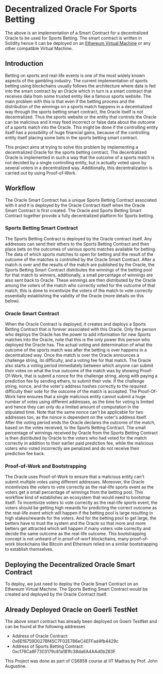 # Decentralized Oracle For Sports Betting
The above is an implementation of a Smart Contract for a decentralized Oracle to be used for Sports Betting. 
The smart contract is written in Solidity hence it can be deployed on an [Ethereum Virtual Machine](https://en.wikipedia.org/wiki/Ethereum#Virtual_machine) or any other compatible Virtual Machine.

## Introduction
Betting on sports and real-life events is one of the most widely known aspects of the gambling
industry. The current implementation of sports betting using blockchains usually follows the architecture where data is fed into the smart contract by an Oracle which in turn is a smart contract that receives data from some trusted entity like a famous sports website. The main problem with this is that
even if the betting process and the distribution of the winnings on a sports match happens
in a decentralized way through the sports betting smart contract, the Oracle itself is not decentralized. Thus the sports website or the entity that controls the Oracle can be
malicious and it may feed incorrect or false data about the outcome of a sports
match into the Oracle. This might be done if the controlling entity itself has a possibility of huge financial gains, because of the controlling entity
itself placing some bets in the sports betting smart contract.


This project aims at trying to solve this problem by implementing a decentralized Oracle
for the sports betting contract. The decentralized Oracle is implemented in such a way
that the outcome of a sports match is not decided by a single controlling entity, but is actually voted upon by several voters in a decentralized way. Additionally, this decentralization
is carried out by using Proof-of-Work.

## Workflow

The Oracle Smart Contract has a unique Sports Betting Contract associated with it and it is deployed by the Oracle Contract itself when the Oracle Smart Contract is first created.
The Oracle and Sports Betting Smart Contract together provide a fully decentralized platform for Sports betting.

### Sports Betting Smart Contract
The Sports Betting Contract is deployed by the Oracle contract itself. Any addresses can send their ethers to the Sports Betting Contract and then
place bets on the outcomes of various sports matches available for betting. The data
of which sports matches to open for betting and the result of the outcome of the matches is
controlled by the Oracle Smart Contract. After a match is over and the results of the match are published by the Oracle, the Sports Betting Smart Contract distributes the winnings of the betting pool for that match to winners, additionally, a small percentage of winnings are also sent back to Oracle. These winnings
are then distributed by the Oracle among the voters of the match who correctly voted for
the outcome of that match, this is done to incentivize the voters of the match to vote correctly essentially establishing the validity of the Oracle (more details on this below).

### Oracle Smart Contract
When the Oracle Contract is deployed, it creates and deploys a Sports Betting Contract that is forever associated with this Oracle. Only the person who deploys the Oracle has the power to add information for new Sports matches into the Oracle, note that this is the only power this person who deployed the Oracle has. The actual voting and determination of what the outcome of the sports match was after the betting is over happens in a decentralized way. Once the match is over the Oracle announces a challenge string, its difficulty, and a voting fee for that match. The Oracle also starts a voting period immediately between which anyone can submit their votes on what the true outcome of the match was by showing Proof-Of-Work, that is submit a nonce for the challenge string, along with paying a prediction fee by sending ethers, to submit their vote. If the challenge string, nonce, and the voter's address hashes correctly to the required difficulty their vote for the outcome of the match is accepted. The Proof-Of-Work here ensures that a single malicious entity cannot submit a huge number of votes using different addresses, as the time for voting is limited and hence they can only do a limited amount of computation in the stipulated time. Note that the same nonce can't be applicable for two addresses too, as the nonce is dependent on the voter's address itself. After the voting period ends the Oracle declares the outcome of the match, based on the votes received, to the Sports Betting Contract. The small percentage of winnings received by Oracle from the Sports Betting Contract is then distributed by Oracle to the voters who had voted for the match correctly in addition to their earlier paid prediction fee, while the malicious voters who voted incorrectly are penalized and do not receive their prediction fee back.


### Proof-of-Work and Bootstrapping
The Oracle uses Proof-of-Work to ensure that a malicious entity can't submit multiple votes using different addresses. Moreover, the Oracle incentivizes the voters to vote correctly as the real-life sports event as the voters get a small percentage of winnings from the betting pool. This workflow kind of establishes an ecosystem that would need to bootstrap itself: To incentivize voters to vote correctly as the real-life sports event, the voters should be getting high rewards for predicting the correct outcome as the real-life event which will happen if the betting pool is large resulting in high stakes/rewards for the voters. And for the betting pool to get large, the betters have to trust the system and the Oracle so that more and more betters get attracted which will happen if many voters vote correctly and decide the same outcome as the real-life outcome. This bootstrapping concept is not unheard of in proof-of-worf blockchains, many proof-of-work blockchains like Bitcoin and Ethereum relied on a similar bootstrapping to establish themselves.


## Deploying the Decentralized Oracle Smart Contract
To deploy, we just need to deploy the Oracle Smart Contract on an Ethereum Virtual Machine. The Sports Betting Smart Contract would be created and deployed by the Oracle Contract itself.


## Already Deployed Oracle on Goerli TestNet
The above smart contract has already been deployed on Goerli TestNet and can be found at the following addresses
- Address of Oracle Contract: 0x6Ef8759D027Bf45C7F02E786eC4EFFad4fb4429c
- Address of Sports Betting Contract: 0xc176Ca8F7303179c81a1B1fc38da6A4AAd0b283F






This Project was done as part of CS6858 course at IIT Madras by Prof. John Augustine.
